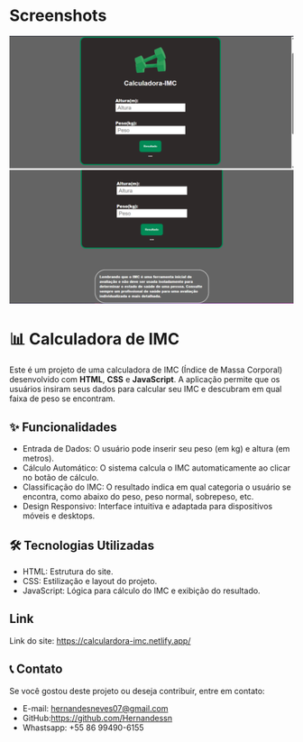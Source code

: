 # Screenshots

<img src="https://github.com/Hernandessn/calculadora-imc/blob/main/screenshot/screenshot-1.png?raw=true"/>
<img src="https://github.com/Hernandessn/calculadora-imc/blob/main/screenshot/screenshot-2.png?raw=true"/>


# 📊 Calculadora de IMC  

Este é um projeto de uma calculadora de IMC (Índice de Massa Corporal) desenvolvido com **HTML**, **CSS** e **JavaScript**. A aplicação permite que os usuários insiram seus dados para calcular seu IMC e descubram em qual faixa de peso se encontram.  

## ✨ Funcionalidades  

- Entrada de Dados: O usuário pode inserir seu peso (em kg) e altura (em metros).  
- Cálculo Automático: O sistema calcula o IMC automaticamente ao clicar no botão de cálculo.  
- Classificação do IMC: O resultado indica em qual categoria o usuário se encontra, como abaixo do peso, peso normal, sobrepeso, etc.  
- Design Responsivo: Interface intuitiva e adaptada para dispositivos móveis e desktops.  

## 🛠️ Tecnologias Utilizadas  

- HTML: Estrutura do site.  
- CSS: Estilização e layout do projeto.  
- JavaScript: Lógica para cálculo do IMC e exibição do resultado.  

## Link
Link do site: https://calculardora-imc.netlify.app/

## 📞 Contato  

Se você gostou deste projeto ou deseja contribuir, entre em contato:  
- E-mail: hernandesneves07@gmail.com  
- GitHub:https://github.com/Hernandessn 
- Whastsapp: +55 86 99490-6155
